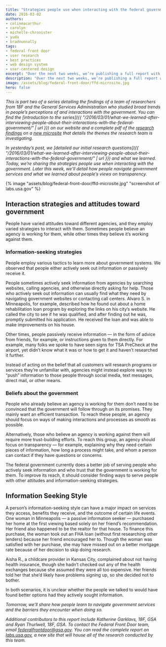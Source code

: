 ```yaml
---
title: "Strategies people use when interacting with the federal government"
date: 2016-03-02
authors:
- colinmacarthur
- carolyn
- michelle-chronister
- yuda
- bradnunnally
tags:
- federal front door
- user research
- best practices
- web design system
- user-centered design
excerpt: "Over the next two weeks, we’re publishing a full report with findings from our research to better understand the public's overall experience interacting with the federal government and their attitudes about sharing information with government agencies. In today’s installment, we detail the strategies people use when interacting with the government."
description: "Over the next two weeks, we’re publishing a full report with findings from our research to better understand the public's overall experience interacting with the federal government and their attitudes about sharing information with government agencies. In today’s installment, we detail the strategies people use when interacting with the government."
image: /assets/blog/federal-front-door/ffd-microsite.jpg
hero: false
---
```



_This is part two of a series detailing the findings of a team of researchers from 18F and the General Services Administration who studied broad trends in people’s perceptions of and interactions with the government. You can find the [introduction to the series]({{ "/2016/03/01/what-we-learned-after-interviewing-people-about-their-interactions-with-the-federal-government/" | url }}) on our website and a complete pdf of the [research findings](https://labs.usa.gov/#research-report) on a [new microsite](https://labs.usa.gov/) that details the themes the research team is investigating._

_In yesterday’s post, we [detailed our initial research questions]({{ "/2016/03/01/what-we-learned-after-interviewing-people-about-their-interactions-with-the-federal-government/" | url }}) and what we learned. Today, we’re sharing the strategies people use when interacting with the government. Later this week, we’ll detail how people navigate government services and what we learned about people’s views on transparency._

{% image "assets/blog/federal-front-door/ffd-microsite.jpg" "screenshot of labs.usa.gov" %}

## Interaction strategies and attitudes toward government

People have varied attitudes toward different agencies, and they employ varied strategies to interact with them. Sometimes people believe an agency is working for them, while other times they believe it’s working against them.

### Information-seeking strategies

People employ various tactics to learn more about government systems. We observed that people either actively seek out information or passively receive it.

People sometimes actively seek information from agencies by searching websites, calling agencies, and otherwise directly asking for help. Those who actively seek out information can usually find what they need by navigating government websites or contacting call centers. Alvaro S. in Minneapolis, for example, described how he found out about a home rehabilitation loan program by exploring the links on his city’s website. He called the city to see if he was qualified, and after finding out he was, promptly submitted his application. He received the loan and was able to make improvements on his house.

Other times, people passively receive information — in the form of advice from friends, for example, or instructions given to them directly. For example, many folks we spoke to have seen signs for TSA PreCheck at the airport, yet didn’t know what it was or how to get it and haven’t researched it further.

Instead of acting on the belief that all customers will research programs or services they’re unfamiliar with, agencies might instead explore ways to “push” information to those people through social media, text messages, direct mail, or other means.

### Beliefs about the government

People who already believe an agency is working for them don’t need to be convinced that the government will follow through on its promises. They mainly want an efficient transaction. To reach these people, an agency should focus on ways of making interactions and processes as smooth as possible.

Alternatively, those who believe an agency is working against them will require more trust-building efforts. To reach this group, an agency should focus on transparency — for example, explaining why they need certain pieces of information, how long a process might take, and whom a person can contact if they have questions or concerns.

The federal government currently does a better job of serving people who actively seek information and who trust that the government is working for them. To improve its reach, it should consider finding ways to serve people with other attitudes and information-seeking strategies.

## Information Seeking Style

A person’s information-seeking style can have a major impact on services they access, benefits they receive, and the outcome of certain life events. One woman in Minneapolis — a passive information seeker — purchased her home at the first viewing based solely on her friend’s recommendation. Her friend also happened to be the realtor for that house. To finance this purchase, the woman took out an FHA loan (without first researching other lenders) because her friend encouraged her to. Though the woman was satisfied with her purchase, she may have missed out on a better mortgage rate because of her decision to skip doing research.

Aisha R., a childcare provider  in Kansas City, complained about not having health insurance, though she hadn’t checked out any of the health exchanges because she assumed they were all too expensive. Her friends told her that she’d likely have problems signing up, so she decided not to bother.

In both scenarios, it is unclear whether the people we talked to would have found better options had they actively sought information.  


*Tomorrow, we’ll share how people learn to navigate government services and the barriers they encounter when doing so.*

_Additional contributors to this report include Katherine Garklavs, 18F, GSA and Ryan Thurlwell, 18F, GSA. To contact the Federal Front Door team, email [federalfrontdoor@gsa.gov](mailto:federalfrontdoor@gsa.gov). You can read the complete report on [labs.usa.gov](https://labs.usa.gov), a new site that will house all of the research conducted by this team._
